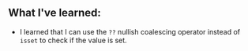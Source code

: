 ## What I've learned:
* I learned that I can use the `??` nullish coalescing operator instead of `isset` to check if the value is set.
